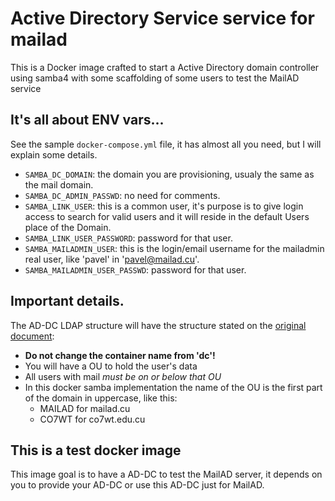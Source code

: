 # Active Directory Service service for mailad

This is a Docker image crafted to start a Active Directory domain controller using samba4 with some scaffolding of some users to test the MailAD service 

## It's all about ENV vars...

See the sample `docker-compose.yml` file, it has almost all you need, but I will explain some details.

- `SAMBA_DC_DOMAIN`: the domain you are provisioning, usualy the same as the mail domain.
- `SAMBA_DC_ADMIN_PASSWD`: no need for comments.
- `SAMBA_LINK_USER`: this is a common user, it's purpose is to give login access to search for valid users and it will reside in the default Users place of the Domain.
- `SAMBA_LINK_USER_PASSWORD`: password for that user.
- `SAMBA_MAILADMIN_USER`: this is the login/email username for the mailadmin real user, like 'pavel' in 'pavel@mailad.cu'.
- `SAMBA_MAILADMIN_USER_PASSWD`: password for that user.

## Important details.

The AD-DC LDAP structure will have the structure stated on the [original document](https://github.com/stdevPavelmc/mailad/blob/master/AD_Requirements.md):

- **Do not change the container name from 'dc'!**
- You will have a OU to hold the user's data
- All users with mail *must be on or below that OU*
- In this docker samba implementation the name of the OU is the first part of the domain in uppercase, like this:
    - MAILAD for mailad.cu
    - CO7WT for co7wt.edu.cu

## This is a test docker image

This image goal is to have a AD-DC to test the MailAD server, it depends on you to provide your AD-DC or use this AD-DC just for MailAD.

